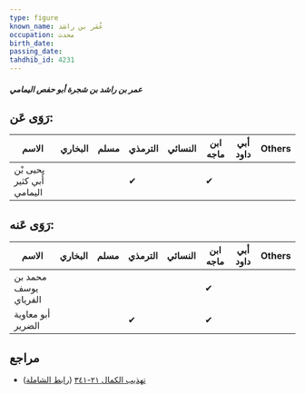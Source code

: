 ```yaml
---
type: figure
known_name: عُمَر بن راشد
occupation: محدث
birth_date:
passing_date:
tahdhib_id: 4231
---
```

##### عمر بن راشد بن شجرة أبو حفص اليمامي

## رَوَى عَن:
| الاسم                      | البخاري | مسلم | الترمذي | النسائي | ابن ماجه | أبي داود | Others |
| -------------------------- | ------- | ---- | ------- | ------- | -------- | -------- | ------ |
| يحيى بْن أَبي كثير اليمامي |         |      | ✔       |         | ✔        |          |        |
## رَوَى عَنه:
| الاسم                | البخاري | مسلم | الترمذي | النسائي | ابن ماجه | أبي داود | Others |
| -------------------- | ------- | ---- | ------- | ------- | -------- | -------- | ------ |
| محمد بن يوسف الفرياي |         |      |         |         | ✔        |          |        |
| أبو معاوية الضرير    |         |      | ✔       |         | ✔        |          |        |
## مراجع
- [تهذيب الكمال ٢١-٣٤١](obsidian://open?vault=Tahdhib-al-Kamal&file=Figures/٤٢٣١-عمر%20بن%20راشد%20بن%20شجرة%20أبو%20حفص%20اليمامي) ([رابط الشاملة](https://shamela.ws/book/3722/10988))